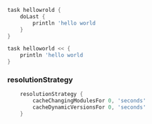 ```groovy
task hellowrold {
    doLast {
        println 'hello world
    }
}

task helloworld << {
    println 'hello world
}

```

### resolutionStrategy
```groovy
    resolutionStrategy {
        cacheChangingModulesFor 0, 'seconds'
        cacheDynamicVersionsFor 0, 'seconds'
    }
```